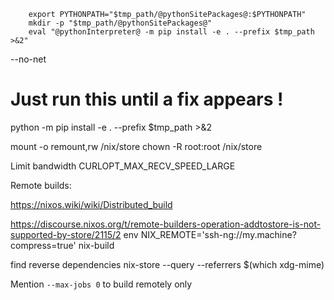         export PYTHONPATH="$tmp_path/@pythonSitePackages@:$PYTHONPATH"
        mkdir -p "$tmp_path/@pythonSitePackages@"
        eval "@pythonInterpreter@ -m pip install -e . --prefix $tmp_path >&2"


--no-net

# Just run this until a fix appears !
python -m pip install -e . --prefix $tmp_path >&2

mount -o remount,rw /nix/store
chown -R root:root /nix/store


Limit bandwidth
 CURLOPT_MAX_RECV_SPEED_LARGE

Remote builds:

https://nixos.wiki/wiki/Distributed_build

https://discourse.nixos.org/t/remote-builders-operation-addtostore-is-not-supported-by-store/2115/2
env NIX_REMOTE='ssh-ng://my.machine?compress=true' nix-build

find reverse dependencies
nix-store --query --referrers $(which xdg-mime)

Mention `--max-jobs 0` to build remotely only
